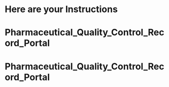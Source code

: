 # Here are your Instructions
# Pharmaceutical_Quality_Control_Record_Portal
# Pharmaceutical_Quality_Control_Record_Portal
